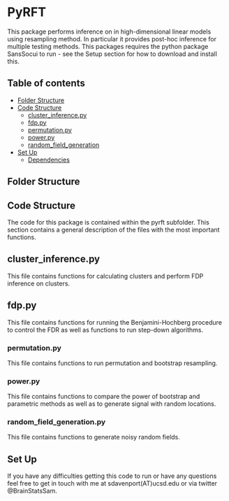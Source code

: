 # PyRFT
This package performs inference on in high-dimensional linear models using resampling method. In particular it provides post-hoc inference for multiple testing methods. This packages requires the python package SansSocui to run - see the Setup section for how to download and install this.

## Table of contents
* [Folder Structure](#folderstruct)
* [Code Structure](#codestruct)
    * [cluster_inference.py](#cinference)
    * [fdp.py](#fdp)
    * [permutation.py](#permutation)
    * [power.py](#power)
    * [random_field_generation](#rft)
* [Set Up](#setup)
    * [Dependencies](#dependencies)

## Folder Structure <a name="folderstruct"></a>

## Code Structure <a name="codestruct"></a>
The code for this package is contained within the pyrft subfolder. This section contains a general description of the files with the most important functions.

## cluster_inference.py <a name="cinference"></a>
This file contains functions for calculating clusters and perform FDP inference on clusters.

## fdp.py <a name="fdp"></a>
This file contains functions for running the Benjamini-Hochberg procedure to control the FDR as well as functions to run step-down algorithms.

### permutation.py <a name="permutation"></a>
This file contains functions to run permutation and bootstrap resampling. 

### power.py <a name="power"></a>
This file contains functions to compare the power of bootstrap and parametric methods as well as to generate signal with random locations.

### random_field_generation.py <a name="rft"></a>
This file contains functions to generate noisy random fields.  

## Set Up <a name="setup"></a>
If you have any difficulties getting this code to run or have any questions
feel free to get in touch with me at sdavenport(AT)ucsd.edu or via twitter @BrainStatsSam.
